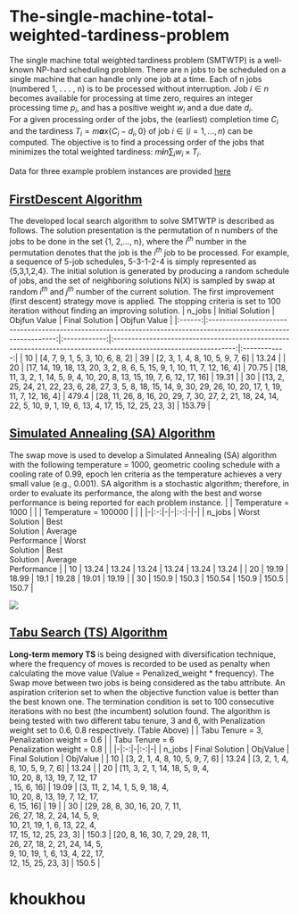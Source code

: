 # The-single-machine-total-weighted-tardiness-problem
The single machine total weighted tardiness problem (SMTWTP) is a
well-known NP-hard scheduling problem. There are n jobs to be scheduled
on a single machine that can handle only one job at a time. Each of n
jobs (numbered 1, . . . , n) is to be processed without interruption.
Job *i* ∈ *n* becomes available for processing at time zero, requires an
integer processing time *p*<sub>*i*</sub>, and has a positive weight
*w*<sub>*i*</sub> and a due date *d*<sub>*i*</sub>.  
For a given processing order of the jobs, the (earliest) completion time
*C*<sub>*i*</sub> and the tardiness
*T*<sub>*i*</sub> = *m**a**x*{*C*<sub>*i*</sub> − *d*<sub>*i*</sub>, 0}
of job *i* ∈ (*i* = 1, ..., *n*) can be computed. The objective is to
find a processing order of the jobs that minimizes the total weighted
tardiness:
*m**i**n*∑<sub>*i*</sub>*w*<sub>*i*</sub> × *T*<sub>*i*</sub>.

Data for three example problem instances are provided [here](https://github.com/taylankabbani/The-single-machine-total-weighted-tardiness-problem/tree/master/Data_instances)

## [FirstDescent Algorithm](https://github.com/taylankabbani/The-single-machine-total-weighted-tardiness-problem/blob/master/FirstDescent_algorithm.py)

The developed local search algorithm to solve SMTWTP is described as
follows. The solution presentation is the permutation of n numbers of
the jobs to be done in the set {1, 2,..., n}, where the
*i*<sup>*th*</sup> number in the permutation denotes that the job is
the *i*<sup>*th*</sup> job to be processed. For example, a sequence of
5-job schedules, 5-3-1-2-4 is simply represented as {5,3,1,2,4}. The
initial solution is generated by producing a random schedule of jobs,
and the set of neighboring solutions N(X) is sampled by swap at random
*i*<sup>*th*</sup> and *j*<sup>*th*</sup> number of the current
solution. The first improvement (first descent) strategy move is
applied. The stopping criteria is set to 100 iteration without finding
an improving solution.
| n_jobs |                                                  Initial Solution                                                 | Objfun Value |                                                  Final Solution                                                  | Objfun Value |
|:------:|:-----------------------------------------------------------------------------------------------------------------:|:------------:|:----------------------------------------------------------------------------------------------------------------:|:------------:|
| 10     | [4, 7, 9, 1, 5, 3, 10, 6, 8, 2]                                                                                   | 39           | [2, 3, 1, 4, 8, 10, 5, 9, 7, 6]                                                                                  | 13.24       |
| 20     | [17, 14, 19, 18, 13, 20, 3, 2, 8, 6,  5, 15, 9, 1, 10, 11, 7, 12, 16, 4]                                          | 70.75        | [18, 11, 3, 2, 1, 14, 5, 9, 4, 10, 20, 8, 13, 15, 19, 7, 6, 12, 17, 16]                                         | 19.31      |
| 30     | [13, 2, 25, 24, 21, 22, 23, 6, 28, 27,  3, 5, 8, 18, 15, 14, 9, 30, 29, 26, 10,  20, 17, 1, 19, 11, 7, 12, 16, 4] | 479.4        | [28, 11, 26, 8, 16, 20, 29, 7, 30, 27, 2, 21, 18, 24, 14, 22, 5, 10, 9, 1, 19, 6, 13, 4, 17, 15, 12, 25, 23, 3] | 153.79        |


## [Simulated Annealing (SA) Algorithm](https://github.com/taylankabbani/The-single-machine-total-weighted-tardiness-problem/blob/master/Simulated_Annealing%20algorithm/SA_Algorithm.py)
The swap move is used to develop a Simulated Annealing (SA) algorithm with the following
temperature = 1000, geometric cooling schedule with a cooling rate of 0.99, epoch len
criteria as the temperature achieves a very small value (e.g., 0.001).
SA algorithm is a stochastic algorithm; therefore, in order to evaluate its performance, the
along with the best and worse performance is being reported for each problem instance.
|  | Temperature = 1000 |  |  | Temperature = 100000 |  |  |
|-|:-:|-|-|:-:|-|-|
| n_jobs | Worst <br>Solution | Best <br>Solution | Average <br>Performance | Worst <br>Solution | Best <br>Solution | Average <br>Performance |
| 10 | 13.24 | 13.24 | 13.24 | 13.24 | 13.24 | 13.24 |
| 20 | 19.19 | 18.99 | 19.1 | 19.28 | 19.01 | 19.19 |
| 30 | 150.9 | 150.3 | 150.54 | 150.9 | 150.5 | 150.7 |

![](https://github.com/taylankabbani/The-single-machine-total-weighted-tardiness-problem/blob/master/Simulated_Annealing%20algorithm/Out.xlsx/img_1000.png)

## [Tabu Search (TS) Algorithm](https://github.com/taylankabbani/The-single-machine-total-weighted-tardiness-problem/blob/master/TS_longMemmory.py)
**Long-term memory TS** is being designed with diversification
technique, where the frequency of moves is recorded to be used as
penalty when calculating the move value (Value = Penalized\_weight \*
frequency). The Swap move between two jobs is being considered as the
tabu attribute. An aspiration criterion set to when the objective
function value is better than the best known one. The termination
condition is set to 100 consecutive iterations with no best (the
incumbent) solution found.
The algorithm is being tested with two different tabu tenure, 3 and 6,
with Penalization weight set to 0.6, 0.8 respectively. (Table Above)
|  | Tabu Tenure = 3, <br>Penalization weight = 0.6 |  | Tabu Tenure = 6<br>Penalization weight = 0.8 |  |
|-|:-:|-|:-:|-|
| n_jobs | Final Solution | ObjValue | Final Solution | ObjValue |
| 10 | [3, 2, 1, 4, 8, 10, 5, 9, 7, 6] | 13.24 | [3, 2, 1, 4, 8, 10, 5, 9, 7, 6] | 13.24 |
| 20 | [11, 3, 2, 1, 14, 18, 5, 9, 4,<br> 10, 20, 8, 13, 19, 7, 12, 17<br>, 15, 6, 16] | 19.09 | [3, 11, 2, 14, 1, 5, 9, 18, 4, <br>10, 20, 8, 13, 19, 7, 12, 17,<br> 6, 15, 16] | 19 |
| 30 | [29, 28, 8, 30, 16, 20, 7, 11, <br>26, 27, 18, 2, 24, 14, 5, 9,<br> 10, 21, 19, 1, 6, 13, 22, 4,<br> 17, 15, 12, 25, 23, 3] | 150.3 | [20, 8, 16, 30, 7, 29, 28, 11,<br> 26, 27, 18, 2, 21, 24, 14, 5,<br> 9, 10, 19, 1, 6, 13, 4, 22, 17,<br> 12, 15, 25, 23, 3] | 150.5 |
# khoukhou
